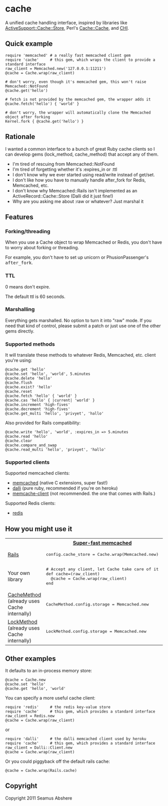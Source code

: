 # cache

A unified cache handling interface, inspired by libraries like [ActiveSupport::Cache::Store](http://api.rubyonrails.org/classes/ActiveSupport/Cache/Store.html), Perl's [Cache::Cache](http://cpan.uwinnipeg.ca/module/Cache::Cache), and [CHI](http://cpan.uwinnipeg.ca/module/CHI).

## Quick example

    require 'memcached' # a really fast memcached client gem
    require 'cache'     # this gem, which wraps the client to provide a standard interface
    raw_client = Memcached.new('127.0.0.1:11211')
    @cache = Cache.wrap(raw_client)
    
    # don't worry, even though it's memcached gem, this won't raise Memcached::NotFound
    @cache.get('hello')
    
    # fetch is not provided by the memcached gem, the wrapper adds it
    @cache.fetch('hello') { 'world' }
    
    # don't worry, the wrapper will automatically clone the Memcached object after forking
    Kernel.fork { @cache.get('hello') }

## Rationale

I wanted a common interface to a bunch of great Ruby cache clients so I can develop gems (lock_method, cache_method) that accept any of them.

* I'm tired of rescuing from Memcached::NotFound
* I'm tired of forgetting whether it's :expires_in or :ttl
* I don't know why we ever started using read/write instead of get/set.
* I don't like how you have to manually handle after_fork for Redis, Memcached, etc.
* I don't know why Memcached::Rails isn't implemented as an ActiveRecord::Cache::Store (Dalli did it just fine!)
* Why are you asking me about :raw or whatever? Just marshal it

## Features

### Forking/threading

When you use a Cache object to wrap Memcached or Redis, you don't have to worry about forking or threading.

For example, you don't have to set up unicorn or PhusionPassenger's <tt>after_fork</tt>.

### TTL

0 means don't expire.

The default ttl is 60 seconds.

### Marshalling

Everything gets marshalled. No option to turn it into "raw" mode. If you need that kind of control, please submit a patch or just use one of the other gems directly.

### Supported methods

It will translate these methods to whatever Redis, Memcached, etc. client you're using:

    @cache.get 'hello'
    @cache.set 'hello', 'world', 5.minutes
    @cache.delete 'hello'
    @cache.flush
    @cache.exist? 'hello'
    @cache.reset
    @cache.fetch 'hello' { 'world' }
    @cache.cas 'hello' { |current| 'world' }
    @cache.increment 'high-fives'
    @cache.decrement 'high-fives'
    @cache.get_multi 'hello', 'privyet', 'hallo'

Also provided for Rails compatibility:

    @cache.write 'hello', 'world', :expires_in => 5.minutes
    @cache.read 'hello'
    @cache.clear
    @cache.compare_and_swap
    @cache.read_multi 'hello', 'privyet', 'hallo'

### Supported clients

Supported memcached clients:

* [memcached](https://github.com/fauna/memcached) (native C extensions, super fast!)
* [dalli](https://github.com/mperham/dalli) (pure ruby, recommended if you're on heroku)
* [memcache-client](https://github.com/mperham/memcache-client) (not recommended. the one that comes with Rails.)

Supported Redis clients:

* [redis](https://github.com/ezmobius/redis-rb)

## How you might use it

<table>
  <tr>
    <th>&nbsp;</th>
    <th><a href="https://github.com/fauna/memcached">Super-fast memcached</a></th>
    <th><a href="https://github.com/mperham/dalli">Pure Ruby memcached</a> (works on <a href="http://devcenter.heroku.com/articles/memcache">Heroku</a>)</th>
    <th><a href="https://redistogo.com/">Redis</a></th>
  </tr>
  <tr>
    <td><a href="http://guides.rubyonrails.org/caching_with_rails.html#cache-stores">Rails</a></td>
    <td><pre>config.cache_store = Cache.wrap(Memcached.new)</pre></td>
    <td><pre>config.cache_store = Cache.wrap(Dalli::Client.new)</pre></td>
    <td><pre>config.cache_store = Cache.wrap(Redis.new)</pre></td>
  </tr>
  <tr>
    <td>Your own library</td>
    <td>
<pre>
# Accept any client, let Cache take care of it
def cache=(raw_client)
  @cache = Cache.wrap(raw_client)
end
</pre>
    </td>
    <td>
<pre>
# Accept any client, let Cache take care of it
def cache=(raw_client)
  @cache = Cache.wrap(raw_client)
end
</pre>
    </td>
    <td>
<pre>
# Accept any client, let Cache take care of it
def cache=(raw_client)
  @cache = Cache.wrap(raw_client)
end
</pre>
    </td>
  </tr>
  <tr>
    <td><a href="https://github.com/seamusabshere/cache_method">CacheMethod</a> (already uses Cache internally)</td>
    <td><pre>CacheMethod.config.storage = Memcached.new</pre></td>
    <td><pre>CacheMethod.config.storage = Dalli::Client.new</pre></td>
    <td><pre>CacheMethod.config.storage = Redis.new</pre></td>
  </tr>
  <tr>
    <td><a href="https://github.com/seamusabshere/lock_method">LockMethod</a> (already uses Cache internally)</td>
    <td><pre>LockMethod.config.storage = Memcached.new</pre></td>
    <td><pre>LockMethod.config.storage = Dalli::Client.new</pre></td>
    <td><pre>LockMethod.config.storage = Redis.new</pre></td>
  </tr>
</table>

## Other examples

It defaults to an in-process memory store:

    @cache = Cache.new
    @cache.set 'hello'
    @cache.get 'hello', 'world'

You can specify a more useful cache client:

    require 'redis'     # the redis key-value store
    require 'cache'     # this gem, which provides a standard interface
    raw_client = Redis.new
    @cache = Cache.wrap(raw_client)

or

    require 'dalli'     # the dalli memcached client used by heroku
    require 'cache'     # this gem, which provides a standard interface
    raw_client = Dalli::Client.new
    @cache = Cache.wrap(raw_client)

Or you could piggyback off the default rails cache:

    @cache = Cache.wrap(Rails.cache)

## Copyright

Copyright 2011 Seamus Abshere
